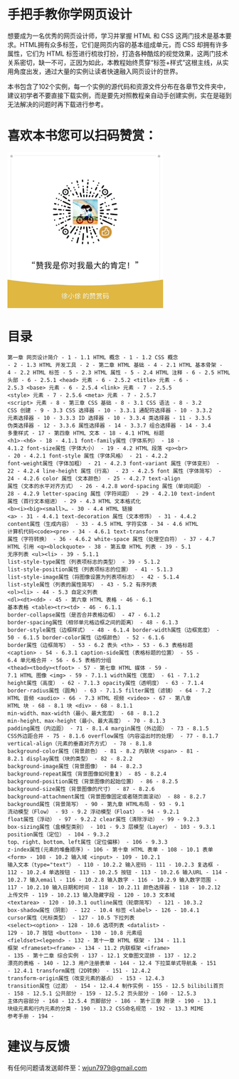 # 手把手教你学网页设计

<p>想要成为一名优秀的网页设计师，学习并掌握 HTML 和 CSS 这两门技术是基本要求。HTML拥有众多标签，它们是网页内容的基本组成单元，而 CSS 却拥有许多属性，它们为 HTML 标签进行梳妆打扮，打造各种酷炫的视觉效果，这两门技术关系密切，缺一不可，正因为如此，本教程始终贯穿“标签+样式”这根主线，从实用角度出发，通过大量的实例让读者快速融入网页设计的世界。</p>
<p>本书包含了102个实例，每一个实例的源代码和资源文件分布在各章节文件夹中，建议初学者不要直接下载实例，而是要先对照教程亲自动手创建实例，实在是碰到无法解决的问题时再下载进行参考。</p>


# 喜欢本书您可以扫码赞赏：
<img src="https://github.com/wjun7979/html-tutorial/blob/master/praise.jpg" width="350" alt="赞赏" />

# 目录
<code><pre>第一章	网页设计简介	- 1 -
1.1 HTML 概念	- 1 -
1.2 CSS 概念	- 2 -
1.3 HTML 开发工具	- 2 -
第二章	HTML 基础	- 4 -
2.1 HTML 基本骨架	- 4 -
2.2 HTML 标签	- 5 -
2.3 HTML 属性	- 5 -
2.4 HTML 注释	- 6 -
2.5 HTML 头部	- 6 -
2.5.1 &lt;head&gt; 元素	- 6 -
2.5.2 &lt;title&gt; 元素	- 6 -
2.5.3 &lt;base&gt; 元素	- 6 -
2.5.4 &lt;link&gt; 元素	- 7 -
2.5.5 &lt;style&gt; 元素	- 7 -
2.5.6 &lt;meta&gt; 元素	- 7 -
2.5.7 &lt;script&gt; 元素	- 8 -
第三章	CSS 基础	- 8 -
3.1 CSS 语法	- 8 -
3.2 CSS 创建	- 9 -
3.3 CSS 选择器	- 10 -
3.3.1 通配符选择器	- 10 -
3.3.2 元素选择器	- 10 -
3.3.3 ID 选择器	- 10 -
3.3.4 类选择器	- 11 -
3.3.5 伪类选择器	- 12 -
3.3.6 属性选择器	- 14 -
3.3.7 组合选择器	- 14 -
3.4 多重样式	- 17 -
第四章	HTML 文本	- 18 -
4.1 HTML 标题 &lt;h1&gt;-&lt;h6&gt;	- 18 -
4.1.1 font-family属性（字体系列）	- 18 -
4.1.2 font-size属性（字体大小）	- 19 -
4.2 HTML 段落 &lt;p&gt;&lt;br&gt;	- 20 -
4.2.1 font-style 属性（字体风格）	- 21 -
4.2.2 font-weight属性（字体加粗）	- 21 -
4.2.3 font-variant 属性（字体变形）	- 22 -
4.2.4 line-height 属性（行高）	- 23 -
4.2.5 font 属性（字体简写）	- 24 -
4.2.6 color 属性（文本颜色）	- 25 -
4.2.7 text-align 属性（文本的水平对齐方式）	- 26 -
4.2.8 word-spacing 属性（单词间距）	- 28 -
4.2.9 letter-spacing 属性（字符间距）	- 29 -
4.2.10 text-indent 属性（首行文本缩进）	- 29 -
4.3 HTML 文本格式化 &lt;b&gt;&lt;i&gt;&lt;big&gt;&lt;small&gt;…	- 30 -
4.4 HTML 链接 &lt;a&gt;	- 31 -
4.4.1 text-decoration 属性（文本修饰）	- 31 -
4.4.2 content属性（生成内容）	- 33 -
4.5 HTML 字符实体	- 34 -
4.6 HTML 计算机代码&lt;code&gt;&lt;pre&gt;	- 34 -
4.6.1 text-transform 属性（字符转换）	- 36 -
4.6.2 white-space 属性（处理空白符）	- 37 -
4.7 HTML 引用 &lt;q&gt;&lt;blockquote&gt;	- 38 -
第五章	HTML 列表	- 39 -
5.1 无序列表 &lt;ul&gt;&lt;li&gt;	- 39 -
5.1.1 list-style-type属性（列表项标志的类型）	- 39 -
5.1.2 list-style-position属性（列表项标志的位置）	- 41 -
5.1.3 list-style-image属性（将图像设置为列表项标志）	- 42 -
5.1.4 list-style属性（列表的属性简写）	- 43 -
5.2 有序列表 &lt;ol&gt;&lt;li&gt;	- 44 -
5.3 自定义列表 &lt;dl&gt;&lt;dt&gt;&lt;dd&gt;	- 45 -
第六章	HTML 表格	- 46 -
6.1 基本表格 &lt;table&gt;&lt;tr&gt;&lt;td&gt;	- 46 -
6.1.1 border-collapse属性（是否合并表格边框）	- 47 -
6.1.2 border-spacing属性（相邻单元格边框之间的距离）	- 48 -
6.1.3 border-style属性（边框样式）	- 48 -
6.1.4 border-width属性（边框宽度）	- 50 -
6.1.5 border-color属性（边框颜色）	- 52 -
6.1.6 border属性（边框简写）	- 53 -
6.2 表头 &lt;th&gt;	- 53 -
6.3 表格标题 &lt;caption&gt;	- 54 -
6.3.1 caption-side属性（表格标题的位置）	- 55 -
6.4 单元格合并	- 56 -
6.5 表格的分组 &lt;thead&gt;&lt;tbody&gt;&lt;tfoot&gt;	- 57 -
第七章	HTML 媒体	- 59 -
7.1 HTML 图像 &lt;img&gt;	- 59 -
7.1.1 width属性（宽度）	- 61 -
7.1.2 height属性（高度）	- 62 -
7.1.3 opacity属性（透明度）	- 63 -
7.1.4 border-radius属性（圆角）	- 63 -
7.1.5 filter属性（滤镜）	- 64 -
7.2 HTML 音频 &lt;audio&gt;	- 66 -
7.3 HTML 视频 &lt;video&gt;	- 67 -
第八章	HTML 块	- 68 -
8.1 块 &lt;div&gt;	- 68 -
8.1.1 min-width、max-width（最小、最大宽度）	- 68 -
8.1.2 min-height、max-height（最小、最大高度）	- 70 -
8.1.3 padding属性（内边距）	- 71 -
8.1.4 margin属性（外边距）	- 73 -
8.1.5 CSS外边距合并	- 75 -
8.1.6 overflow属性（内容溢出时的处理）	- 77 -
8.1.7 vertical-align（元素的垂直对齐方式）	- 78 -
8.1.8 background-color属性（背景颜色）	- 81 -
8.2 内联块 &lt;span&gt;	- 81 -
8.2.1 display属性（块的类型）	- 82 -
8.2.2 background-image属性（背景图像）	- 84 -
8.2.3 background-repeat属性（背景图像如何重复）	- 85 -
8.2.4 background-position属性（背景图像的起始位置）	- 86 -
8.2.5 background-size属性（背景图像的尺寸）	- 87 -
8.2.6 background-attachment属性（背景图像固定或者随页面滚动）	- 88 -
8.2.7 background属性（背景简写）	- 90 -
第九章	HTML布局	- 93 -
9.1 流动模型（Flow）	- 93 -
9.2 浮动模型（Float）	- 94 -
9.2.1 float属性（浮动）	- 97 -
9.2.2 clear属性（清除浮动）	- 99 -
9.2.3 box-sizing属性（盒模型类别）	- 101 -
9.3 层模型（Layer）	- 103 -
9.3.1 position属性（定位）	- 104 -
9.3.2 top、right、bottom、left属性（定位偏移）	- 106 -
9.3.3 z-index属性(元素的堆叠顺序)	- 106 -
第十章	HTML 表单	- 108 -
10.1 表单 &lt;form&gt;	- 108 -
10.2 输入域 &lt;input&gt;	- 109 -
10.2.1 输入文本（type="text"）	- 110 -
10.2.2 输入密码	- 111 -
10.2.3 复选框	- 112 -
10.2.4 单选按钮	- 113 -
10.2.5 按钮	- 113 -
10.2.6 输入URL	- 114 -
10.2.7 输入email	- 116 -
10.2.8 输入数字	- 116 -
10.2.9 输入数字范围	- 117 -
10.2.10 输入日期和时间	- 118 -
10.2.11 颜色选择器	- 118 -
10.2.12 上传文件	- 119 -
10.2.13 输入隐藏字段	- 120 -
10.3 文本域 &lt;textarea&gt;	- 120 -
10.3.1 outline属性（轮廓简写）	- 121 -
10.3.2 box-shadow属性（阴影）	- 122 -
10.4 标签 &lt;label&gt;	- 126 -
10.4.1 cursor属性（光标类型）	- 127 -
10.5 下拉列表 &lt;select&gt;&lt;option&gt;	- 128 -
10.6 选项列表 &lt;datalist&gt;	- 129 -
10.7 按钮 &lt;button&gt;	- 130 -
10.8 元素组 &lt;fieldset&gt;&lt;legend&gt;	- 132 -
第十一章	HTML 框架	- 134 -
11.1 框架 &lt;frameset&gt;&lt;frame&gt;	- 134 -
11.2 内联框架 &lt;iframe&gt;	- 135 -
第十二章	综合实例	- 137 -
12.1 文章图文混排	- 137 -
12.2 漂亮的表格	- 140 -
12.3 用户注册表单	- 144 -
12.4 下拉菜单式导航条	- 151 -
12.4.1 transform属性（2D转换）	- 151 -
12.4.2 transform-origin属性（改变元素的基点）	- 153 -
12.4.3 transition属性（过渡）	- 154 -
12.4.4 制作实例	- 155 -
12.5 bilibili首页	- 158 -
12.5.1 公共部分	- 159 -
12.5.2 页头部分	- 160 -
12.5.3 主体内容部分	- 168 -
12.5.4 页脚部分	- 186 -
第十三章	附录	- 190 -
13.1 块级元素和行内元素的分类	- 190 -
13.2 CSS命名规范	- 192 -
13.3 MIME 参考手册	- 194 -
</pre></code>

# 建议与反馈

有任何问题请发送邮件至：wjun7979@gmail.com
